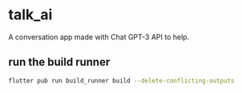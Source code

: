 # talk_ai

A conversation app made with Chat GPT-3 API to help.

## run the build runner
```bash
flutter pub run build_runner build --delete-conflicting-outputs
```

